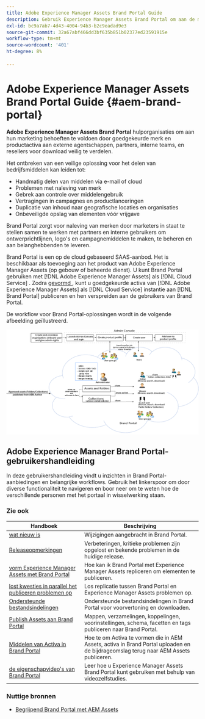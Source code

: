 ```yaml
---
title: Adobe Experience Manager Assets Brand Portal Guide
description: Gebruik Experience Manager Assets Brand Portal om aan de marketingbehoeften te voldoen door goedgekeurde merk- en productmiddelen veilig te distribueren aan externe bureaus, partners, interne teams en wederverkopers voor downloaden.
exl-id: bc9a7ab7-4d43-4004-94b3-b2c9eadad9e3
source-git-commit: 32a67abf466dd3bf635b851b02377ed23591915e
workflow-type: tm+mt
source-wordcount: '401'
ht-degree: 8%

---
```


# Adobe Experience Manager Assets Brand Portal Guide {#aem-brand-portal}

**Adobe Experience Manager Assets Brand Portal** hulporganisaties om aan hun marketing behoeften te voldoen door goedgekeurde merk en productactiva aan externe agentschappen, partners, interne teams, en resellers voor download veilig te verdelen.

Het ontbreken van een veilige oplossing voor het delen van bedrijfsmiddelen kan leiden tot:

* Handmatig delen van middelen via e-mail of cloud
* Problemen met naleving van merk
* Gebrek aan controle over middelengebruik
* Vertragingen in campagnes en productlanceringen
* Duplicatie van inhoud naar geografische locaties en organisaties
* Onbeveiligde opslag van elementen vóór vrijgave

Brand Portal zorgt voor naleving van merken door marketers in staat te stellen samen te werken met partners en interne gebruikers om ontwerprichtlijnen, logo&#39;s en campagnemiddelen te maken, te beheren en aan belanghebbenden te leveren.

Brand Portal is een op de cloud gebaseerd SAAS-aanbod. Het is beschikbaar als toevoeging aan het product van Adobe Experience Manager Assets (op gebouw of beheerde dienst). U kunt Brand Portal gebruiken met [!DNL Adobe Experience Manager Assets] als [!DNL Cloud Service] . Zodra [ gevormd ](https://experienceleague.adobe.com/nl/docs/experience-manager-cloud-service/content/assets/brand-portal/configure-aem-assets-with-brand-portal), kunt u goedgekeurde activa van [!DNL Adobe Experience Manager Assets] als [!DNL Cloud Service] instantie aan [!DNL Brand Portal] publiceren en hen verspreiden aan de gebruikers van Brand Portal.

De workflow voor Brand Portal-oplossingen wordt in de volgende afbeelding geïllustreerd.

![ het werkschema van Brand Portal ](assets/BPWorkflow1.png)

## Adobe Experience Manager Brand Portal-gebruikershandleiding

In deze gebruikershandleiding vindt u inzichten in Brand Portal-aanbiedingen en belangrijke workflows. Gebruik het linkerspoor om door diverse functionaliteit te navigeren en boor neer om te weten hoe de verschillende personen met het portaal in wisselwerking staan.

### Zie ook

| Handboek | Beschrijving |
|--- |---|
| [ wat nieuw is ](whats-new.md) | Wijzigingen aangebracht in Brand Portal. |
| [Releaseopmerkingen](brand-portal-release-notes.md) | Verbeteringen, kritieke problemen zijn opgelost en bekende problemen in de huidige release. |
| [ vorm Experience Manager Assets met Brand Portal ](../using/configure-aem-assets-with-brand-portal.md) | Hoe kan ik Brand Portal met Experience Manager Assets repliceren om elementen te publiceren. |
| [ lost kwesties in parallel het publiceren problemen op ](troubleshoot-parallel-publishing.md) | Los replicatie tussen Brand Portal en Experience Manager Assets problemen op. |
| [Ondersteunde bestandsindelingen](brand-portal-supported-formats.md) | Ondersteunde bestandsindelingen in Brand Portal voor voorvertoning en downloaden. |
| [ Publish Assets aan Brand Portal ](brand-portal-sharing-folders.md) | Mappen, verzamelingen, koppelingen, voorinstellingen, schema, facetten en tags publiceren naar Brand Portal. |
| [ Middelen van Activa in Brand Portal ](brand-portal-asset-sourcing.md) | Hoe te om Activa te vormen die in AEM Assets, activa in Brand Portal uploaden en de bijdrageomslag terug naar AEM Assets publiceren. |
| [ de eigenschapvideo&#39;s van Brand Portal ](https://experienceleague.adobe.com/nl?lang=en&amp;tag=Brand+Portal#recommended/solutions/experience-manager) | Leer hoe u Experience Manager Assets Brand Portal kunt gebruiken met behulp van videozelfstudies. |

### Nuttige bronnen

* [ Begrijpend Brand Portal met AEM Assets ](https://experienceleague.adobe.com/nl/docs/experience-manager-brand-portal/using/home)
